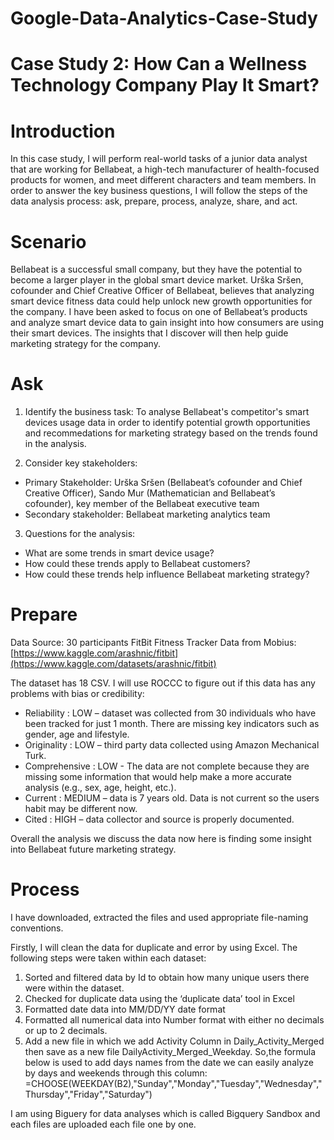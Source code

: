 # Google-Data-Analytics-Case-Study

# Case Study 2: How Can a Wellness Technology Company Play It Smart?

# Introduction

In this case study, I will perform real-world tasks of a junior data analyst that are working for Bellabeat, a high-tech manufacturer of health-focused products for women, and meet different characters and team members. 
In order to answer the key business questions, I will follow the steps of the data analysis process: ask, prepare, process, analyze, share, and act. 

# Scenario

Bellabeat is a successful small company, but they have the potential to become a larger player in the global smart device market. Urška Sršen, cofounder and Chief Creative Officer of Bellabeat, believes that analyzing smart device fitness data could help unlock new growth opportunities for the company. I have been asked to focus on one of
Bellabeat’s products and analyze smart device data to gain insight into how consumers are using their smart devices. The insights that I discover will then help guide marketing strategy for the company. 

# Ask

1. Identify the business task:
To analyse Bellabeat's competitor's smart devices usage data in order to identify potential growth opportunities and recommedations for marketing strategy based on the trends found in the analysis.

2. Consider key stakeholders:
- Primary Stakeholder: Urška Sršen (Bellabeat’s cofounder and Chief Creative Officer), Sando Mur (Mathematician and Bellabeat’s cofounder), key member of the Bellabeat executive team
- Secondary stakeholder: Bellabeat marketing analytics team

3. Questions for the analysis:
- What are some trends in smart device usage?
- How could these trends apply to Bellabeat customers?
- How could these trends help influence Bellabeat marketing strategy?

# Prepare

Data Source: 30 participants FitBit Fitness Tracker Data from Mobius: [https://www.kaggle.com/arashnic/fitbit](https://www.kaggle.com/datasets/arashnic/fitbit)

The dataset has 18 CSV. I will use ROCCC to figure out if this data has any problems with bias or credibility:

- Reliability : LOW – dataset was collected from 30 individuals who have been tracked for just 1 month. There are missing key indicators such as gender, age and lifestyle.
- Originality : LOW – third party data collected using Amazon Mechanical Turk.
- Comprehensive : LOW - The data are not complete because they are missing some information that would help make a more accurate analysis (e.g., sex, age, height, etc.).
- Current : MEDIUM – data is 7 years old. Data is not current so the users habit may be different now.
- Cited : HIGH – data collector and source is properly documented.

Overall the analysis we discuss the data now here is finding some insight into Bellabeat future marketing strategy.

# Process

I have downloaded, extracted the files and used appropriate file-naming conventions.

Firstly, I will clean the data for duplicate and error by using Excel.
The following steps were taken within each dataset:

1. Sorted and filtered data by Id to obtain how many unique users there were within the dataset.
2. Checked for duplicate data using the ‘duplicate data’ tool in Excel
3. Formatted date data into MM/DD/YY date format
4. Formatted all numerical data into Number format with either no decimals or up to 2 decimals.
5. Add a new file in which we add Activity Column in Daily_Activity_Merged then save as a new file DailyActivity_Merged_Weekday. So,the formula below is used to add days names from the date we can easily analyze by days and weekends through this column:
=CHOOSE(WEEKDAY(B2),"Sunday","Monday","Tuesday","Wednesday","Thursday","Friday","Saturday")

I am using Biguery for data analyses which is called Bigquery Sandbox and each files are uploaded each file one by one. 



